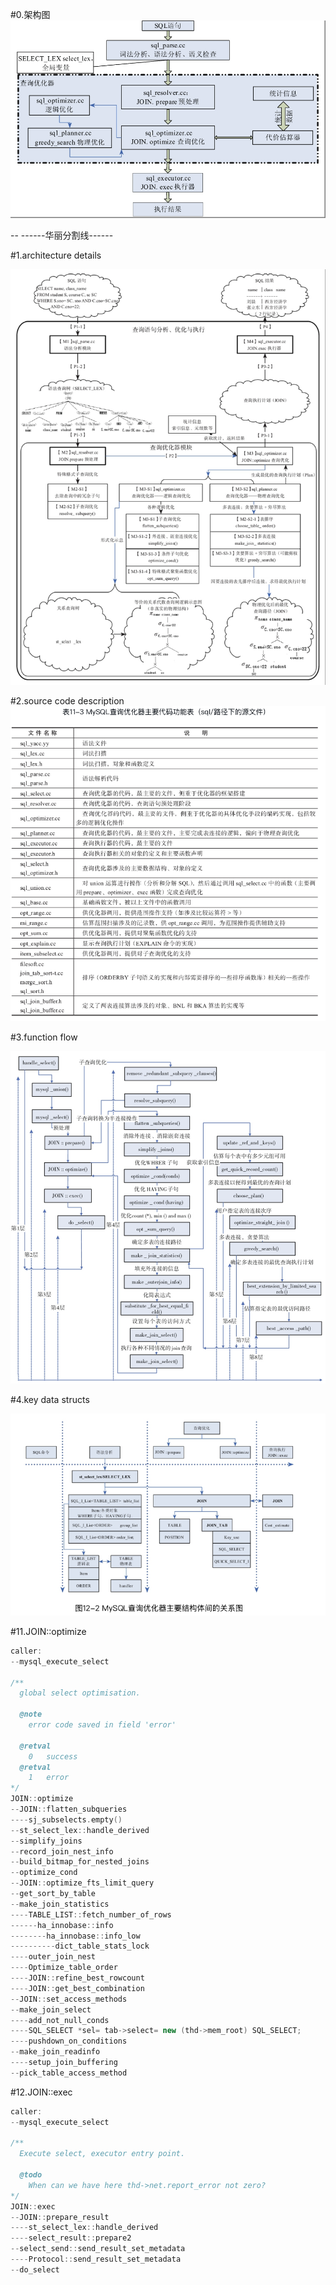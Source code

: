 #0.架构图
![优化器主干流程](./images/optimizer.png)


-- ------华丽分割线------



#1.architecture details

![优化器详细主干流程](./images/optimizer_details.png)

#2.source code description
![优化器主干流程](./images/source_code_desc.png)


#3.function flow

![优化器主干流程](./images/handle_select.png)



#4.key data structs

![优化器详细主干流程](./images/key_structs.png)

#11.JOIN::optimize
```cpp
caller:
--mysql_execute_select

/**
  global select optimisation.

  @note
    error code saved in field 'error'

  @retval
    0   success
  @retval
    1   error
*/
JOIN::optimize
--JOIN::flatten_subqueries
----sj_subselects.empty()
--st_select_lex::handle_derived
--simplify_joins
--record_join_nest_info
--build_bitmap_for_nested_joins
--optimize_cond
--JOIN::optimize_fts_limit_query
--get_sort_by_table
--make_join_statistics
----TABLE_LIST::fetch_number_of_rows
------ha_innobase::info
--------ha_innobase::info_low
----------dict_table_stats_lock
----outer_join_nest
----Optimize_table_order
----JOIN::refine_best_rowcount
----JOIN::get_best_combination
--JOIN::set_access_methods
--make_join_select
----add_not_null_conds
----SQL_SELECT *sel= tab->select= new (thd->mem_root) SQL_SELECT;
----pushdown_on_conditions
--make_join_readinfo
----setup_join_buffering
--pick_table_access_method
```

#12.JOIN::exec

```cpp
caller:
--mysql_execute_select

/**
  Execute select, executor entry point.

  @todo
    When can we have here thd->net.report_error not zero?
*/
JOIN::exec
--JOIN::prepare_result
----st_select_lex::handle_derived
----select_result::prepare2
--select_send::send_result_set_metadata
----Protocol::send_result_set_metadata
--do_select
```











